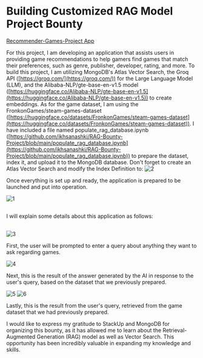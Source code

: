 # Building Customized RAG Model Project Bounty

[Recommender-Games-Project App](https://recommender-games-project.streamlit.app/)

For this project, I am developing an application that assists users in providing game recommendations to help gamers find games that match their preferences, such as genre, publisher, developer, rating, and more. To build this project, I am utilizing MongoDB's Atlas Vector Search, the Groq API ([https://groq.com/](https://groq.com/)) for the Large Language Model (LLM), and the Alibaba-NLP/gte-base-en-v1.5 model ([https://huggingface.co/Alibaba-NLP/gte-base-en-v1.5](https://huggingface.co/Alibaba-NLP/gte-base-en-v1.5)) to create embeddings. As for the game dataset, I am using the FronkonGames/steam-games-dataset ([https://huggingface.co/datasets/FronkonGames/steam-games-dataset](https://huggingface.co/datasets/FronkonGames/steam-games-dataset)). I have included a file named populate_rag_database.ipynb ([https://github.com/ikhsanashki/RAG-Bounty-Project/blob/main/populate_rag_database.ipynb](https://github.com/ikhsanashki/RAG-Bounty-Project/blob/main/populate_rag_database.ipynb)) to prepare the dataset, index it, and upload it to the MongoDB database. Don't forget to create an Atlas Vector Search and modify the Index Definition to:
![2](https://github.com/ikhsanashki/RAG-Bounty-Project/assets/169969056/396dc7cd-3435-4704-8112-c588ce6d9b33)


Once everything is set up and ready, the application is prepared to be launched and put into operation.

![1](https://github.com/ikhsanashki/RAG-Bounty-Project/assets/169969056/1096c4e2-cca9-404a-acf9-bd10084c3a0d)


##
I will explain some details about this application as follows:
##

![3](https://github.com/ikhsanashki/RAG-Bounty-Project/assets/169969056/499dee9d-49dc-491b-ba81-78a5a35a892a)

First, the user will be prompted to enter a query about anything they want to ask regarding games.


![4](https://github.com/ikhsanashki/RAG-Bounty-Project/assets/169969056/b37bda32-ba38-497b-ab3c-933e37c8c274)

Next, this is the result of the answer generated by the AI in response to the user's query, based on the dataset that we previously prepared.


![5](https://github.com/ikhsanashki/RAG-Bounty-Project/assets/169969056/0d3cd6c1-bddc-45ce-a121-e9bb6c10bd5e)
![6](https://github.com/ikhsanashki/RAG-Bounty-Project/assets/169969056/00841f6d-4f1e-449f-b835-326baf52f5a2)

Lastly, this is the result from the user's query, retrieved from the game dataset that we had previously prepared.

I would like to express my gratitude to StackUp and MongoDB for organizing this bounty, as it has allowed me to learn about the Retrieval-Augmented Generation (RAG) model as well as Vector Search. This opportunity has been incredibly valuable in expanding my knowledge and skills.
